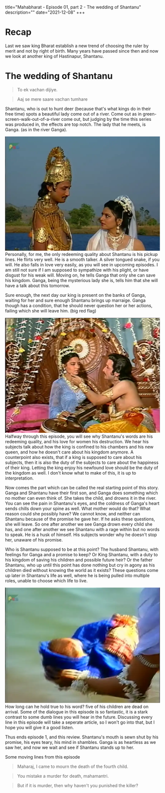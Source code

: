 title="Mahabharat - Episode 01, part 2 - The wedding of Shantanu"
description=""
date="2021-12-08"
+++
# Recap

Last we saw king Bharat establish a new trend of choosing the ruler by merit and not by right of birth. Many years have passed since then and now we look at another king of Hastinapur, Shantanu. 

# The wedding of Shantanu

>To ek vachan dijiye.

>Aaj se mere saare vachan tumhare 


Shantanu, who is out to hunt deer (because that's what kings do in their free time) spots a beautiful lady come out of a river. Come out as in green-screen-walk-out-of-a-river come out, but judging by the time this series was produced in, the effects are top notch. The lady that he meets, is Ganga. (as in the river Ganga). 

![Shantanu and Ganga](/static/images/mahabharat/ep1_sg.webp)
Personally, for me, the only redeeming quality about Shantanu is his pickup lines. He flirts very well. He is a smooth talker. A silver tongued snake, if you will. He also falls in love very easily, as you will see in upcoming episodes. I am still not sure if I am supposed to sympathize with his plight, or have disgust for his weak will. Moving on, he tells Ganga that only she can save his kingdom. Ganga, being the mysterious lady she is, tells him that she will have a talk about this tomorrow.

Sure enough, the next day our king is present on the banks of Ganga, waiting for her and sure enough Shantanu brings up marraige. Ganga though has a condition, that he should never question her or her actions, failing which she will leave him. (big red flag)

![Shantanu's lovelorn lines](/static/images/mahabharat/ep1_sg2.webp)
Halfway through this episode, you will see why Shantanu's words are his redeeming quality, and his love for women his destruction. We hear his subjects talk about how the king is confined to his chambers and his new queen, and how he doesn't care about his kingdom anymore. A counterpoint also exists, that if a king is supposed to care about his subjects, then it is also the duty of the subjects to care about the happiness of their king. Letting the king enjoy his newfound love should be the duty of the kingdom as well. I don't know what to make of this, it is up to interpretation.

Now comes the part which can be called the real starting point of this story. Ganga and Shantanu have their first son, and Ganga does something which no mother can even think of. She takes the child, and drowns it in the river. You can see the pain in Shantanu's eyes, and the coldness of Ganga's heart sends chills down your spine as well. What mother would do that? What reason could she possibly have? We cannot know, and neither can Shantanu because of the promise he gave her. If he asks these questions, she will leave. So one after another we see Ganga drown every child she has, and one after another we see Shantanu with a rage within but no words to speak. He is a husk of himself. His subjects wonder why he doesn't stop her, unaware of his promise. 

Who is Shantanu supposed to be at this point? The husband Shantanu, with feelings for Ganga and a promise to keep? Or King Shantanu, with a duty to his kingdom of saving his children and possible future heir? Or the father Shantanu, who up until this point has done nothing but cry in agony as his children died without knowing the world as it exists? These questions come up later in Shantanu's life as well, where he is being pulled into multiple roles, unable to choose which life to live.

![Ganga Drowns her child](/static/images/mahabharat/ep1_sd.webp)
How long can he hold true to his word? five of his children are dead on arrival. Some of the dialogue in this episode is so fantastic, it is a stark contrast to some dumb lines you will hear in the future. Discussing every line in this episode will take a seperate article, so I won't go into that, but I hope you will give it a good listen.

Thus ends episode 1, and this review. Shantanu's mouth is sewn shut by his promise, his eyes teary, his mind in shambles. Ganga is as heartless as we saw her, and now we wait and see if Shantanu stands up to her.

Some moving lines from this episode
>Maharaj, I came to mourn the death of the fourth child.

>You mistake a murder for death, mahamantri.

>But if it is murder, then why haven't you punished the killer?


